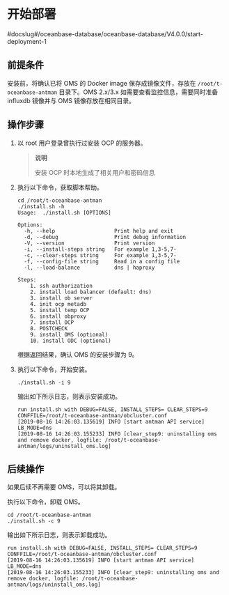 # 开始部署
#docslug#/oceanbase-database/oceanbase-database/V4.0.0/start-deployment-1
## 前提条件

安装前，将确认已将 OMS 的 Docker image 保存成镜像文件，存放在 `/root/t-oceanbase-antman` 目录下。OMS 2.x/3.x 如需要查看监控信息，需要同时准备 influxdb 镜像并与 OMS 镜像存放在相同目录。

## 操作步骤

1. 以 root 用户登录曾执行过安装 OCP 的服务器。

   > **说明**
   >
   > 安装 OCP 时本地生成了相关用户和密码信息

2. 执行以下命令，获取脚本帮助。

   ```shell
   cd /root/t-oceanbase-antman
   ./install.sh -h
   Usage:  ./install.sh [OPTIONS]
   
   Options:
     -h, --help                   Print help and exit
     -d, --debug                  Print debug information
     -V, --version                Print version
     -i, --install-steps string   For example 1,3-5,7-
     -c, --clear-steps string     For example 1,3-5,7-
     -f, --config-file string     Read in a config file
     -l, --load-balance           dns | haproxy
   
   Steps:
       1. ssh authorization
       2. install load balancer (default: dns)
       3. install ob server
       4. init ocp metadb
       5. install temp OCP
       6. install obproxy
       7. install OCP
       8. POSTCHECK
       9. install OMS (optional)
       10. install ODC (optional)
   ```

   根据返回结果，确认 OMS 的安装步骤为 9。

3. 执行以下命令，开始安装。

   ```shell
   ./install.sh -i 9
   ```

   输出如下所示日志，则表示安装成功。

   ```shell
   run install.sh with DEBUG=FALSE, INSTALL_STEPS= CLEAR_STEPS=9 CONFFILE=/root/t-oceanbase-antman/obcluster.conf
   [2019-08-16 14:26:03.135619] INFO [start antman API service]
   LB_MODE=dns
   [2019-08-16 14:26:03.155233] INFO [clear_step9: uninstalling oms and remove docker, logfile: /root/t-oceanbase-antman/logs/uninstall_oms.log]
   ```

## 后续操作

如果后续不再需要 OMS，可以将其卸载。

执行以下命令，卸载 OMS。

```shell
cd /root/t-oceanbase-antman
./install.sh -c 9
```

输出如下所示日志，则表示卸载成功。

```shell
run install.sh with DEBUG=FALSE, INSTALL_STEPS= CLEAR_STEPS=9 CONFFILE=/root/t-oceanbase-antman/obcluster.conf
[2019-08-16 14:26:03.135619] INFO [start antman API service]
LB_MODE=dns
[2019-08-16 14:26:03.155233] INFO [clear_step9: uninstalling oms and remove docker, logfile: /root/t-oceanbase-antman/logs/uninstall_oms.log]
```
